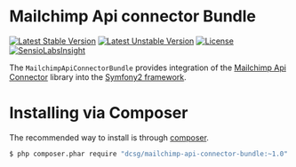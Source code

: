 # Mailchimp Api connector Bundle

[![Latest Stable Version](https://poser.pugx.org/dcsg/mailchimp-api-connector-bundle/v/stable.png)](https://packagist.org/packages/dcsg/mailchimp-api-connector-bundle) [![Latest Unstable Version](https://poser.pugx.org/dcsg/mailchimp-api-connector-bundle/v/unstable.png)](https://packagist.org/packages/dcsg/mailchimp-api-connector-bundle) [![License](https://poser.pugx.org/dcsg/mailchimp-api-connector-bundle/license.png)](https://packagist.org/packages/dcsg/mailchimp-api-connector-bundle) [![SensioLabsInsight](https://insight.sensiolabs.com/projects/599f19dc-55be-40c3-bd3e-46d38e5ce755/mini.png)](https://insight.sensiolabs.com/projects/599f19dc-55be-40c3-bd3e-46d38e5ce755)

The `MailchimpApiConnectorBundle` provides integration of the [Mailchimp Api Connector](https://github.com/dcsg/MailchimpApiConnector) library into the [Symfony2 framework](http://symfony.com).

# Installing via Composer

The recommended way to install is through [composer](http://composer.org).

```sh
$ php composer.phar require "dcsg/mailchimp-api-connector-bundle:~1.0"
```
